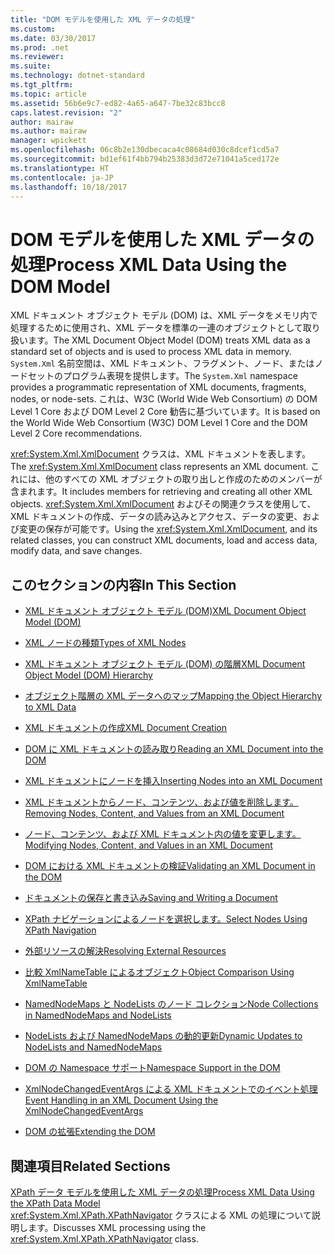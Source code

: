 ```yaml
---
title: "DOM モデルを使用した XML データの処理"
ms.custom: 
ms.date: 03/30/2017
ms.prod: .net
ms.reviewer: 
ms.suite: 
ms.technology: dotnet-standard
ms.tgt_pltfrm: 
ms.topic: article
ms.assetid: 56b6e9c7-ed82-4a65-a647-7be32c83bcc8
caps.latest.revision: "2"
author: mairaw
ms.author: mairaw
manager: wpickett
ms.openlocfilehash: 06c8b2e130dbecaca4c08684d030c8dcef1cd5a7
ms.sourcegitcommit: bd1ef61f4bb794b25383d3d72e71041a5ced172e
ms.translationtype: HT
ms.contentlocale: ja-JP
ms.lasthandoff: 10/18/2017
---
```

# <a name="process-xml-data-using-the-dom-model"></a><span data-ttu-id="4b425-102">DOM モデルを使用した XML データの処理</span><span class="sxs-lookup"><span data-stu-id="4b425-102">Process XML Data Using the DOM Model</span></span>
<span data-ttu-id="4b425-103">XML ドキュメント オブジェクト モデル (DOM) は、XML データをメモリ内で処理するために使用され、XML データを標準の一連のオブジェクトとして取り扱います。</span><span class="sxs-lookup"><span data-stu-id="4b425-103">The XML Document Object Model (DOM) treats XML data as a standard set of objects and is used to process XML data in memory.</span></span> <span data-ttu-id="4b425-104">`System.Xml` 名前空間は、XML ドキュメント、フラグメント、ノード、またはノードセットのプログラム表現を提供します。</span><span class="sxs-lookup"><span data-stu-id="4b425-104">The `System.Xml` namespace provides a programmatic representation of XML documents, fragments, nodes, or node-sets.</span></span> <span data-ttu-id="4b425-105">これは、W3C (World Wide Web Consortium) の DOM Level 1 Core および DOM Level 2 Core 勧告に基づいています。</span><span class="sxs-lookup"><span data-stu-id="4b425-105">It is based on the World Wide Web Consortium (W3C) DOM Level 1 Core and the DOM Level 2 Core recommendations.</span></span>  
  
 <span data-ttu-id="4b425-106"><xref:System.Xml.XmlDocument> クラスは、XML ドキュメントを表します。</span><span class="sxs-lookup"><span data-stu-id="4b425-106">The <xref:System.Xml.XmlDocument> class represents an XML document.</span></span> <span data-ttu-id="4b425-107">これには、他のすべての XML オブジェクトの取り出しと作成のためのメンバーが含まれます。</span><span class="sxs-lookup"><span data-stu-id="4b425-107">It includes members for retrieving and creating all other XML objects.</span></span> <span data-ttu-id="4b425-108"><xref:System.Xml.XmlDocument> およびその関連クラスを使用して、XML ドキュメントの作成、データの読み込みとアクセス、データの変更、および変更の保存が可能です。</span><span class="sxs-lookup"><span data-stu-id="4b425-108">Using the <xref:System.Xml.XmlDocument>, and its related classes, you can construct XML documents, load and access data, modify data, and save changes.</span></span>  
  
## <a name="in-this-section"></a><span data-ttu-id="4b425-109">このセクションの内容</span><span class="sxs-lookup"><span data-stu-id="4b425-109">In This Section</span></span>  
  
-   [<span data-ttu-id="4b425-110">XML ドキュメント オブジェクト モデル (DOM)</span><span class="sxs-lookup"><span data-stu-id="4b425-110">XML Document Object Model (DOM)</span></span>](../../../../docs/standard/data/xml/xml-document-object-model-dom.md)  
  
-   [<span data-ttu-id="4b425-111">XML ノードの種類</span><span class="sxs-lookup"><span data-stu-id="4b425-111">Types of XML Nodes</span></span>](../../../../docs/standard/data/xml/types-of-xml-nodes.md)  
  
-   [<span data-ttu-id="4b425-112">XML ドキュメント オブジェクト モデル (DOM) の階層</span><span class="sxs-lookup"><span data-stu-id="4b425-112">XML Document Object Model (DOM) Hierarchy</span></span>](../../../../docs/standard/data/xml/xml-document-object-model-dom-hierarchy.md)  
  
-   [<span data-ttu-id="4b425-113">オブジェクト階層の XML データへのマップ</span><span class="sxs-lookup"><span data-stu-id="4b425-113">Mapping the Object Hierarchy to XML Data</span></span>](../../../../docs/standard/data/xml/mapping-the-object-hierarchy-to-xml-data.md)  
  
-   [<span data-ttu-id="4b425-114">XML ドキュメントの作成</span><span class="sxs-lookup"><span data-stu-id="4b425-114">XML Document Creation</span></span>](../../../../docs/standard/data/xml/xml-document-creation.md)  
  
-   [<span data-ttu-id="4b425-115">DOM に XML ドキュメントの読み取り</span><span class="sxs-lookup"><span data-stu-id="4b425-115">Reading an XML Document into the DOM</span></span>](../../../../docs/standard/data/xml/reading-an-xml-document-into-the-dom.md)  
  
-   [<span data-ttu-id="4b425-116">XML ドキュメントにノードを挿入</span><span class="sxs-lookup"><span data-stu-id="4b425-116">Inserting Nodes into an XML Document</span></span>](../../../../docs/standard/data/xml/inserting-nodes-into-an-xml-document.md)  
  
-   [<span data-ttu-id="4b425-117">XML ドキュメントからノード、コンテンツ、および値を削除します。</span><span class="sxs-lookup"><span data-stu-id="4b425-117">Removing Nodes, Content, and Values from an XML Document</span></span>](../../../../docs/standard/data/xml/removing-nodes-content-and-values-from-an-xml-document.md)  
  
-   [<span data-ttu-id="4b425-118">ノード、コンテンツ、および XML ドキュメント内の値を変更します。</span><span class="sxs-lookup"><span data-stu-id="4b425-118">Modifying Nodes, Content, and Values in an XML Document</span></span>](../../../../docs/standard/data/xml/modifying-nodes-content-and-values-in-an-xml-document.md)  
  
-   [<span data-ttu-id="4b425-119">DOM における XML ドキュメントの検証</span><span class="sxs-lookup"><span data-stu-id="4b425-119">Validating an XML Document in the DOM</span></span>](../../../../docs/standard/data/xml/validating-an-xml-document-in-the-dom.md)  
  
-   [<span data-ttu-id="4b425-120">ドキュメントの保存と書き込み</span><span class="sxs-lookup"><span data-stu-id="4b425-120">Saving and Writing a Document</span></span>](../../../../docs/standard/data/xml/saving-and-writing-a-document.md)  
  
-   [<span data-ttu-id="4b425-121">XPath ナビゲーションによるノードを選択します。</span><span class="sxs-lookup"><span data-stu-id="4b425-121">Select Nodes Using XPath Navigation</span></span>](../../../../docs/standard/data/xml/select-nodes-using-xpath-navigation.md)  
  
-   [<span data-ttu-id="4b425-122">外部リソースの解決</span><span class="sxs-lookup"><span data-stu-id="4b425-122">Resolving External Resources</span></span>](../../../../docs/standard/data/xml/resolving-external-resources.md)  
  
-   [<span data-ttu-id="4b425-123">比較 XmlNameTable によるオブジェクト</span><span class="sxs-lookup"><span data-stu-id="4b425-123">Object Comparison Using XmlNameTable</span></span>](../../../../docs/standard/data/xml/object-comparison-using-xmlnametable.md)  
  
-   [<span data-ttu-id="4b425-124">NamedNodeMaps と NodeLists のノード コレクション</span><span class="sxs-lookup"><span data-stu-id="4b425-124">Node Collections in NamedNodeMaps and NodeLists</span></span>](../../../../docs/standard/data/xml/node-collections-in-namednodemaps-and-nodelists.md)  
  
-   [<span data-ttu-id="4b425-125">NodeLists および NamedNodeMaps の動的更新</span><span class="sxs-lookup"><span data-stu-id="4b425-125">Dynamic Updates to NodeLists and NamedNodeMaps</span></span>](../../../../docs/standard/data/xml/dynamic-updates-to-nodelists-and-namednodemaps.md)  
  
-   [<span data-ttu-id="4b425-126">DOM の Namespace サポート</span><span class="sxs-lookup"><span data-stu-id="4b425-126">Namespace Support in the DOM</span></span>](../../../../docs/standard/data/xml/namespace-support-in-the-dom.md)  
  
-   [<span data-ttu-id="4b425-127">XmlNodeChangedEventArgs による XML ドキュメントでのイベント処理</span><span class="sxs-lookup"><span data-stu-id="4b425-127">Event Handling in an XML Document Using the XmlNodeChangedEventArgs</span></span>](../../../../docs/standard/data/xml/event-handling-in-an-xml-document-using-the-xmlnodechangedeventargs.md)  
  
-   [<span data-ttu-id="4b425-128">DOM の拡張</span><span class="sxs-lookup"><span data-stu-id="4b425-128">Extending the DOM</span></span>](../../../../docs/standard/data/xml/extending-the-dom.md)  
  
## <a name="related-sections"></a><span data-ttu-id="4b425-129">関連項目</span><span class="sxs-lookup"><span data-stu-id="4b425-129">Related Sections</span></span>  
 [<span data-ttu-id="4b425-130">XPath データ モデルを使用した XML データの処理</span><span class="sxs-lookup"><span data-stu-id="4b425-130">Process XML Data Using the XPath Data Model</span></span>](../../../../docs/standard/data/xml/process-xml-data-using-the-xpath-data-model.md)  
 <span data-ttu-id="4b425-131"><xref:System.Xml.XPath.XPathNavigator> クラスによる XML の処理について説明します。</span><span class="sxs-lookup"><span data-stu-id="4b425-131">Discusses XML processing using the <xref:System.Xml.XPath.XPathNavigator> class.</span></span>
